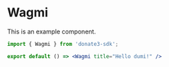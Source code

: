 # Wagmi

This is an example component.

```jsx
import { Wagmi } from 'donate3-sdk';

export default () => <Wagmi title="Hello dumi!" />
```
